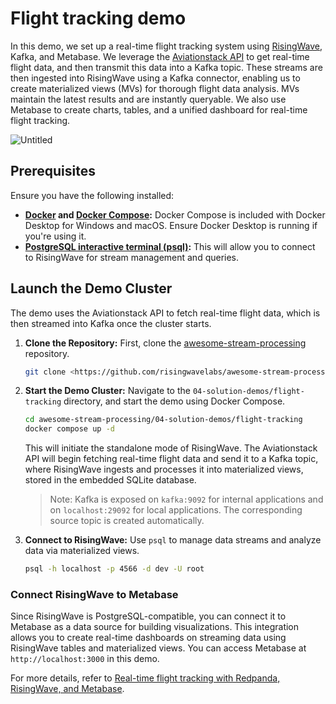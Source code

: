 # Flight tracking demo

In this demo, we set up a real-time flight tracking system using [RisingWave](https://risingwave.com/), Kafka, and Metabase. We leverage the [Aviationstack API](https://aviationstack.com/) to get real-time flight data, and then transmit this data into a Kafka topic. These streams are then ingested into RisingWave using a Kafka connector, enabling us to create materialized views (MVs) for thorough flight data analysis. MVs maintain the latest results and are instantly queryable. We also use Metabase to create charts, tables, and a unified dashboard for real-time flight tracking.

![Untitled](https://github.com/user-attachments/assets/3b4d4e4f-758a-46f5-95d4-e6159204cc80)


## Prerequisites

Ensure you have the following installed:

- **[Docker](https://docs.docker.com/get-docker/) and [Docker Compose](https://docs.docker.com/compose/install/):** Docker Compose is included with Docker Desktop for Windows and macOS. Ensure Docker Desktop is running if you're using it.
- **[PostgreSQL interactive terminal (psql)](https://www.postgresql.org/download/):** This will allow you to connect to RisingWave for stream management and queries.

## Launch the Demo Cluster

The demo uses the Aviationstack API to fetch real-time flight data, which is then streamed into Kafka once the cluster starts.

1. **Clone the Repository:** First, clone the [awesome-stream-processing](https://github.com/risingwavelabs/awesome-stream-processing) repository.
    
    ```bash
    git clone <https://github.com/risingwavelabs/awesome-stream-processing.git>
    
    ```
    
2. **Start the Demo Cluster:** Navigate to the `04-solution-demos/flight-tracking` directory, and start the demo using Docker Compose.
    
    ```bash
    cd awesome-stream-processing/04-solution-demos/flight-tracking
    docker compose up -d
    
    ```
    
    This will initiate the standalone mode of RisingWave. The Aviationstack API will begin fetching real-time flight data and send it to a Kafka topic, where RisingWave ingests and processes it into materialized views, stored in the embedded SQLite database.
    
    > Note: Kafka is exposed on `kafka:9092` for internal applications and on `localhost:29092` for local applications. The corresponding source topic is created automatically.
    > 
3. **Connect to RisingWave:** Use `psql` to manage data streams and analyze data via materialized views.
    
    ```bash
    psql -h localhost -p 4566 -d dev -U root
    
    ```

### Connect RisingWave to Metabase

Since RisingWave is PostgreSQL-compatible, you can connect it to Metabase as a data source for building visualizations. This integration allows you to create real-time dashboards on streaming data using RisingWave tables and materialized views. You can access Metabase at `http://localhost:3000` in this demo.

For more details, refer to [Real-time flight tracking with Redpanda, RisingWave, and Metabase](https://risingwave.com/blog/real-time-flight-tracking-with-redpanda-risingwave-and-metabase/).

